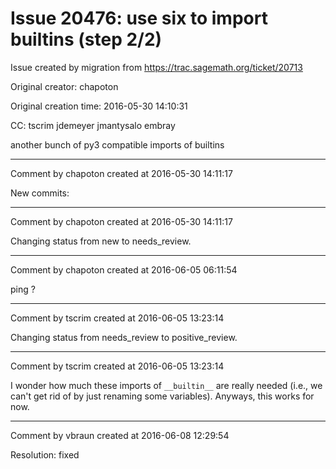 # Issue 20476: use six to import builtins (step 2/2)

Issue created by migration from https://trac.sagemath.org/ticket/20713

Original creator: chapoton

Original creation time: 2016-05-30 14:10:31

CC:  tscrim jdemeyer jmantysalo embray

another bunch of py3 compatible imports of builtins


---

Comment by chapoton created at 2016-05-30 14:11:17

New commits:


---

Comment by chapoton created at 2016-05-30 14:11:17

Changing status from new to needs_review.


---

Comment by chapoton created at 2016-06-05 06:11:54

ping ?


---

Comment by tscrim created at 2016-06-05 13:23:14

Changing status from needs_review to positive_review.


---

Comment by tscrim created at 2016-06-05 13:23:14

I wonder how much these imports of `__builtin__` are really needed (i.e., we can't get rid of by just renaming some variables). Anyways, this works for now.


---

Comment by vbraun created at 2016-06-08 12:29:54

Resolution: fixed

